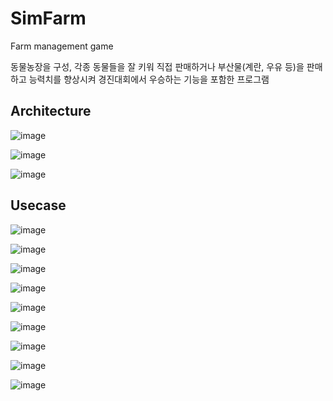# SimFarm
 Farm management game
 
 동물농장을 구성, 각종 동물들을 잘 키워 직접 판매하거나 부산물(계란, 우유 등)을 판매하고 능력치를 향상시켜 경진대회에서 우승하는 기능을 포함한 프로그램 

## Architecture

![image](https://user-images.githubusercontent.com/53864655/71707699-e8f58800-2e2e-11ea-908b-53fc8e386d73.png)

![image](https://user-images.githubusercontent.com/53864655/71707704-f6127700-2e2e-11ea-9c3a-c95021480333.png)

![image](https://user-images.githubusercontent.com/53864655/71707707-fd398500-2e2e-11ea-8f95-6292b43b3cec.png)

## Usecase

![image](https://user-images.githubusercontent.com/53864655/71707814-fb23f600-2e2f-11ea-840b-9dde524ade7e.png)

![image](https://user-images.githubusercontent.com/53864655/71708029-9bc6e580-2e31-11ea-8d07-ccad520474c6.png)

![image](https://user-images.githubusercontent.com/53864655/71708043-b1d4a600-2e31-11ea-9dc3-4a9c28779dae.png)

![image](https://user-images.githubusercontent.com/53864655/71708050-c1ec8580-2e31-11ea-8471-ae955c78dc68.png)

![image](https://user-images.githubusercontent.com/53864655/71708060-d4ff5580-2e31-11ea-9432-6f3e03c05a77.png)

![image](https://user-images.githubusercontent.com/53864655/71708063-e47e9e80-2e31-11ea-81c2-6606e9be6241.png)

![image](https://user-images.githubusercontent.com/53864655/71708073-f3655100-2e31-11ea-8462-33a149017c3f.png)

![image](https://user-images.githubusercontent.com/53864655/71708087-0710b780-2e32-11ea-8fe4-2b91e8f52ad4.png)

![image](https://user-images.githubusercontent.com/53864655/71708095-17c12d80-2e32-11ea-9d83-2a682691b4be.png)
